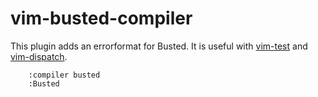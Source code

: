 vim-busted-compiler
===================

This plugin adds an errorformat for Busted.
It is useful with [vim-test](https://github.com/janko-m/vim-test) and [vim-dispatch](https://github.com/tpope/vim-dispatch).

```vim
    :compiler busted
    :Busted
```

